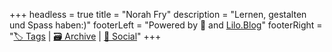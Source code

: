+++
headless = true
title = "Norah Fry"
description = "Lernen, gestalten und Spass haben:)"
footerLeft = "Powered by 💛 and [Lilo.Blog](https://www.lilo.blog)"
footerRight = "[🏷️ Tags](/tags/) | [🗃️ Archive](/posts/) | [📣 Social](https://www.lilo.blog)"
+++
